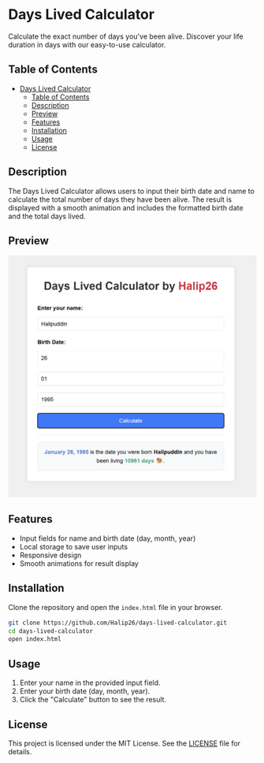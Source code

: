 # Days Lived Calculator

Calculate the exact number of days you've been alive. Discover your life duration in days with our easy-to-use calculator.

## Table of Contents

- [Days Lived Calculator](#days-lived-calculator)
  - [Table of Contents](#table-of-contents)
  - [Description](#description)
  - [Preview](#preview)
  - [Features](#features)
  - [Installation](#installation)
  - [Usage](#usage)
  - [License](#license)

## Description

The Days Lived Calculator allows users to input their birth date and name to calculate the total number of days they have been alive. The result is displayed with a smooth animation and includes the formatted birth date and the total days lived.

## Preview

![Screenshot](assets/preview.png)

## Features

- Input fields for name and birth date (day, month, year)
- Local storage to save user inputs
- Responsive design
- Smooth animations for result display

## Installation

Clone the repository and open the `index.html` file in your browser.

```sh
git clone https://github.com/Halip26/days-lived-calculator.git
cd days-lived-calculator
open index.html
```

## Usage

  1. Enter your name in the provided input field.
  2. Enter your birth date (day, month, year).
  3. Click the "Calculate" button to see the result.

## License

This project is licensed under the MIT License. See the [LICENSE](LICENSE) file for details.

